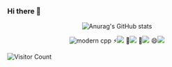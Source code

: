 ### Hi there 👋

<!--
**beginner-Chun/beginner-Chun** is a ✨ _special_ ✨ repository because its `README.md` (this file) appears on your GitHub profile.

Here are some ideas to get you started:

- 🔭 I’m currently working on ...
- 🌱 I’m currently learning ...
- 👯 I’m looking to collaborate on ...
- 🤔 I’m looking for help with ...
- 💬 Ask me about ...
- 📫 How to reach me: ...
- 😄 Pronouns: ...
- ⚡ Fun fact: ...
-->
<div id="title" align=center>



![Anurag's GitHub stats](https://github-readme-stats.vercel.app/api?username=beginner-Chun&show_icons=true&theme=tokyonight)



![modern cpp](https://img.shields.io/badge/code-Modern%20JAVA-blue)
⚡![](https://img.shields.io/badge/一阵风雷雨-yellow) 
👯![](https://img.shields.io/badge/两朝兄弟邦-red) 
💬![](https://img.shields.io/badge/三星日月光-red)
😄![](https://img.shields.io/badge/四德亨利元-red)
</div>



![Visitor Count](https://profile-counter.glitch.me/beginner-Chun/count.svg)

[github-sub-title:img]: https://readme-typing-svg.herokuapp.com?font=Segoe+Script&center=true&lines=beginner_Chun.
